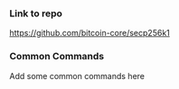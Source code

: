 ### Link to repo
https://github.com/bitcoin-core/secp256k1

### Common Commands
Add some common commands here
